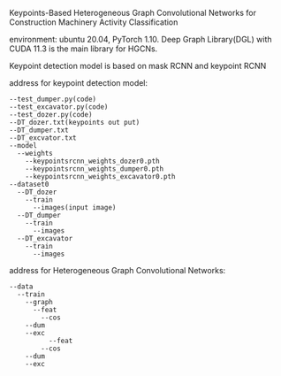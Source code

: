 Keypoints-Based Heterogeneous Graph Convolutional Networks for Construction Machinery Activity Classification

environment: ubuntu 20.04, PyTorch 1.10. Deep Graph Library(DGL) with CUDA 11.3 is the main library for HGCNs.

Keypoint detection model is based on mask RCNN and keypoint RCNN

address for keypoint detection model:

	--test_dumper.py(code)
	--test_excavator.py(code)
	--test_dozer.py(code)
	--DT_dozer.txt(keypoints out put)
	--DT_dumper.txt
	--DT_excvator.txt
	--model
	  --weights
	    --keypointsrcnn_weights_dozer0.pth
	    --keypointsrcnn_weights_dumper0.pth
	    --keypointsrcnn_weights_excavator0.pth
	--dataset0
	  --DT_dozer
	    --train
	      --images(input image)
	  --DT_dumper
	    --train
	      --images
	  --DT_excavator
	    --train
	      --images

address for Heterogeneous Graph Convolutional Networks:

	--data
	  --train
	    --graph
	      --feat
       		--cos
	 	--dum
   		--exc
     	      --feat
       		--cos
	 	--dum
   		--exc

 	    
